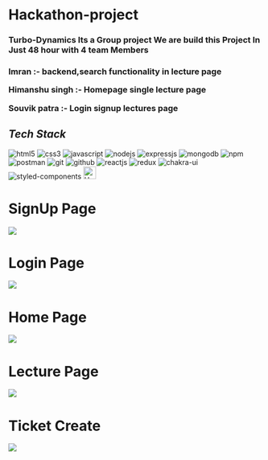                                  
                                 
                                


   <h1>Hackathon-project</h1>
   <h3>Turbo-Dynamics Its a Group project We are build this Project In Just 48 hour with 4 team Members<h3/>
  <p>Imran :- backend,search functionality in lecture page</p>
  <p>Himanshu singh :- Homepage single lecture page</p>
  <p>Souvik patra :- Login signup lectures page</p>
  
   <h2><i>Tech Stack</i></h2>

<p>
    <img src="https://img.shields.io/badge/HTML5-E34F26?style=for-the-badge&logo=html5&logoColor=white" alt="html5" />
    <img src="https://img.shields.io/badge/CSS3-1572B6?style=for-the-badge&logo=css3&logoColor=white" alt="css3" />
    <img src="https://img.shields.io/badge/JavaScript-323330?style=for-the-badge&logo=javascript&logoColor=F7DF1E" alt="javascript" />
    <img src="https://img.shields.io/badge/Node.js-339933?style=for-the-badge&logo=nodedotjs&logoColor=white" alt="nodejs" />
    <img src="https://img.shields.io/badge/Express.js-000000?style=for-the-badge&logo=express&logoColor=white" alt="expressjs" />
    <img src="https://img.shields.io/badge/MongoDB-4EA94B?style=for-the-badge&logo=mongodb&logoColor=white" alt="mongodb" />
    <img src="https://img.shields.io/badge/npm-CB3837?style=for-the-badge&logo=npm&logoColor=white" alt="npm" />
    <img src="https://img.shields.io/badge/Postman-FF6C37?style=for-the-badge&logo=Postman&logoColor=white" alt="postman" />
    <img src="https://img.shields.io/badge/Git-f44d27?style=for-the-badge&logo=git&logoColor=white" alt="git" />
    <img src="https://img.shields.io/badge/GitHub-100000?style=for-the-badge&logo=github&logoColor=white" alt="github" />
    <img src="https://img.shields.io/badge/React-20232A?style=for-the-badge&logo=react&logoColor=61DAFB" alt="reactjs" />
    <img src="https://img.shields.io/badge/Redux-593D88?style=for-the-badge&logo=redux&logoColor=white" alt="redux" />
  <img src="https://img.shields.io/badge/Chakra%20UI-3bc7bd?style=for-the-badge&logo=chakraui&logoColor=white" alt="chakra-ui" />
 <img src="https://img.shields.io/badge/styled--components-DB7093?style=for-the-badge&logo=styled-components&logoColor=white" alt="styled-components" />
  <img alt="Heroku" src="https://img.shields.io/badge/-Heroku-430098?style=flat-square&logo=heroku&logoColor=white" height="25px"/>
</p>
  
  <h1>SignUp Page</h1>
  <img src="https://i.postimg.cc/qMLgs8ZW/Screenshot-2022-12-23-133645.jpg" />
  <h1>Login Page </h1>
   <img src="https://i.postimg.cc/vZ0zNxDN/Screenshot-2022-12-23-134745.jpg" />
   <h1>Home Page </h1>
  <img src="https://i.postimg.cc/qqBYKVFt/Screenshot-2022-12-23-140037.jpg" />
  
   <h1>Lecture Page </h1>
  <img src="https://i.postimg.cc/0yvtKqJ9/Screenshot-2022-12-23-140248.jpg" />
  
  <h1>Ticket Create </h1>
  <img src="https://i.postimg.cc/J4wgjz6k/Screenshot-2022-12-23-143955.jpg" />
